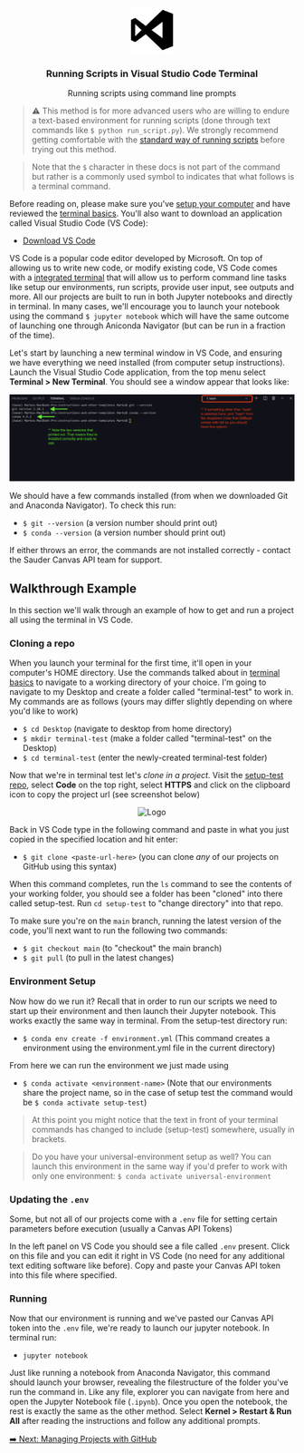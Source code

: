 <br />
<p align="center">
  <div align="center">
    <img src="../imgs/vscode-icon.png" alt="Logo" width="80" height="80">
  </div>

  <h3 align="center">Running Scripts in Visual Studio Code Terminal</h3>

  <p align="center">
    Running scripts using command line prompts
    <br />
  </p>
</p>

> ⚠️ This method is for more advanced users who are willing to endure a text-based environment for running scripts (done through text commands like `$ python run_script.py`). We strongly recommend getting comfortable with the [standard way of running scripts](running-instructions.md) before trying out this method.

> Note that the `$` character in these docs is not part of the command but rather is a commonly used symbol to indicates that what follows is a terminal command.

Before reading on, please make sure you've [setup your computer](computer-setup.md) and have reviewed the [terminal basics](terminal-basics.md). You'll also want to download an application called Visual Studio Code (VS Code):

- [Download VS Code](https://code.visualstudio.com/download)

VS Code is a popular code editor developed by Microsoft. On top of allowing us to write new code, or modify existing code, VS Code comes with a [integrated terminal](https://code.visualstudio.com/docs/editor/integrated-terminal) that will allow us to perform command line tasks like setup our environments, run scripts, provide user input, see outputs and more. All our projects are built to run in both Jupyter notebooks and directly in terminal. In many cases, we'll encourage you to launch your notebook using the command `$ jupyter notebook` which will have the same outcome of launching one through Aniconda Navigator (but can be run in a fraction of the time).

Let's start by launching a new terminal window in VS Code, and ensuring we have everything we need installed (from computer setup instructions). Launch the Visual Studio Code application, from the top menu select **Terminal > New Terminal**. You should see a window appear that looks like:

<div align="center">
    <img src="../imgs/vscode-terminal.png" alt="Logo" width="600">
</div>

We should have a few commands installed (from when we downloaded Git and Anaconda Navigator). To check this run:

- `$ git --version` (a version number should print out)
- `$ conda --version` (a version number should print out)

If either throws an error, the commands are not installed correctly - contact the Sauder Canvas API team for support.

## Walkthrough Example

In this section we'll walk through an example of how to get and run a project all using the terminal in VS Code.

### Cloning a repo

When you launch your terminal for the first time, it'll open in your computer's HOME directory. Use the commands talked about in [terminal basics](terminal-basics.md) to navigate to a working directory of your choice. I'm going to navigate to my Desktop and create a folder called "terminal-test" to work in. My commands are as follows (yours may differ slightly depending on where you'd like to work)

- `$ cd Desktop` (navigate to desktop from home directory)
- `$ mkdir terminal-test` (make a folder called "terminal-test" on the Desktop)
- `$ cd terminal-test` (enter the newly-created terminal-test folder)

Now that we're in terminal test let's _clone in a project_. Visit the [setup-test repo](https://github.com/saud-learning-services/setup-test), select **Code** on the top right, select **HTTPS** and click on the clipboard icon to copy the project url (see screenshot below)

<div align="center">
    <img src="../imgs/github_desktop/copy-github-link.png" alt="Logo" width="800">
</div>

Back in VS Code type in the following command and paste in what you just copied in the specified location and hit enter:

- `$ git clone <paste-url-here>` (you can clone _any_ of our projects on GitHub using this syntax)

When this command completes, run the `ls` command to see the contents of your working folder, you should see a folder has been "cloned" into there called setup-test. Run `cd setup-test` to "change directory" into that repo.

To make sure you're on the `main` branch, running the latest version of the code, you'll next want to run the following two commands:

- `$ git checkout main` (to "checkout" the main branch)
- `$ git pull` (to pull in the latest changes)

### Environment Setup

Now how do we run it? Recall that in order to run our scripts we need to start up their environment and then launch their Jupyter notebook. This works exactly the same way in terminal. From the setup-test directory run:

- `$ conda env create -f environment.yml` (This command creates a environment using the environment.yml file in the current directory)

From here we can run the environment we just made using

- `$ conda activate <environment-name>` (Note that our environments share the project name, so in the case of setup test the command would be `$ conda activate setup-test`)

> At this point you might notice that the text in front of your terminal commands has changed to include (setup-test) somewhere, usually in brackets.

> Do you have your universal-environment setup as well? You can launch this environment in the same way if you'd prefer to work with only one environment: `$ conda activate universal-environment`

### Updating the `.env`

Some, but not all of our projects come with a `.env` file for setting certain parameters before execution (usually a Canvas API Tokens)

In the left panel on VS Code you should see a file called `.env` present. Click on this file and you can edit it right in VS Code (no need for any additional text editing software like before). Copy and paste your Canvas API token into this file where specified.

### Running

Now that our environment is running and we've pasted our Canvas API token into the `.env` file, we're ready to launch our jupyter notebook. In terminal run:

- `jupyter notebook`

Just like running a notebook from Anaconda Navigator, this command should launch your browser, revealing the filestructure of the folder you've run the command in. Like any file, explorer you can navigate from here and open the Jupyter Notebook file (`.ipynb`). Once you open the notebook, the rest is exactly the same as the other method. Select **Kernel > Restart & Run All** after reading the instructions and follow any additional prompts.

[➡️ Next: Managing Projects with GitHub](github-project-management.md)